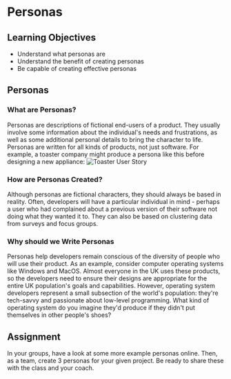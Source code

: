 # Personas
## Learning Objectives

- Understand what personas are
- Understand the benefit of creating personas
- Be capable of creating effective personas

## Personas

### What are Personas?

Personas are descriptions of fictional end-users of a product. They usually involve some information about the individual's needs and frustrations, as well as some additional personal details to bring the character to life. Personas are written for all kinds of products, not just software. For example, a toaster company might produce a persona like this before designing a new appliance:
![Toaster User Story](https://user-images.githubusercontent.com/44523714/123283936-bbf5d300-d503-11eb-88a1-e66a3c0ac972.png)

### How are Personas Created?

Although personas are fictional characters, they should always be based in reality. Often, developers will have a particular individual in mind - perhaps a user who had complained about a previous version of their software not doing what they wanted it to. They can also be based on clustering data from surveys and focus groups.


### Why should we Write Personas
Personas help developers remain conscious of the diversity of people who will use their product. As an example, consider
computer operating systems like Windows and MacOS. Almost everyone in the UK uses these products, so the developers need to ensure
their designs are appropriate for the entire UK population's goals and capabilities. However, operating system developers represent
a small subsection of the world's population: they're tech-savvy and passionate about low-level programming. What kind of
operating system do you imagine they'd produce if they didn't put themselves in other people's shoes?

## Assignment

In your groups, have a look at some more example personas online. Then, as a team, create 3 personas for your given project. Be ready to share these with the class and your coach.